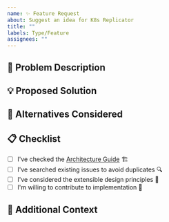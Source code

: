 ```yaml
---
name: ✨ Feature Request
about: Suggest an idea for K8s Replicator
title: ""
labels: Type/Feature
assignees: ""
---
```


<!--
Thanks for suggesting a new feature! 🌟 We love hearing from our community. Before submitting, please check our [Architecture Guide](ARCHITECTURE.md) to understand our extensible design.

**Have a question about features?** Please use [GitHub Discussions](https://github.com/nadundesilva/k8s-replicator/discussions) for questions and general inquiries! 💬
-->

## 🎯 Problem Description

<!-- A clear and concise description of what the problem is. Ex. I'm always frustrated when [...] -->

## 💡 Proposed Solution

<!-- A clear and concise description of what you want to happen -->

## 🔄 Alternatives Considered

<!-- A clear and concise description of any alternative solutions or features you've considered -->

## 📋 Checklist

- [ ] I've checked the [Architecture Guide](ARCHITECTURE.md) 🏗️
- [ ] I've searched existing issues to avoid duplicates 🔍
- [ ] I've considered the extensible design principles 📐
- [ ] I'm willing to contribute to implementation 🤝

## 📝 Additional Context

<!-- Add any other context or screenshots about the feature request here -->

<!--
## 🤝 Contributing

Interested in implementing this feature? Check out our [Contributing Guide](CONTRIBUTING.md) for development setup and workflow! 🚀
-->
